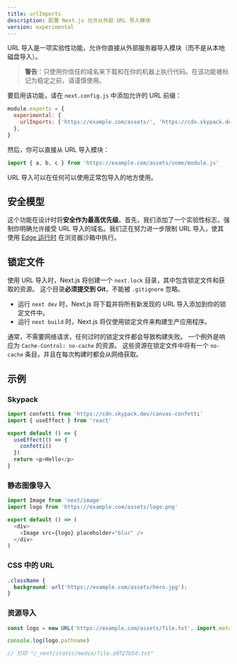 ```yaml
---
title: urlImports
description: 配置 Next.js 允许从外部 URL 导入模块
version: experimental
---
```


URL 导入是一项实验性功能，允许你直接从外部服务器导入模块（而不是从本地磁盘导入）。

> **警告**：只使用你信任的域名来下载和在你的机器上执行代码。在该功能被标记为稳定之前，请谨慎使用。

要启用该功能，请在 `next.config.js` 中添加允许的 URL 前缀：

```js
module.exports = {
  experimental: {
    urlImports: ['https://example.com/assets/', 'https://cdn.skypack.dev'],
  },
}
```

然后，你可以直接从 URL 导入模块：

```js
import { a, b, c } from 'https://example.com/assets/some/module.js'
```

URL 导入可以在任何可以使用正常包导入的地方使用。

## 安全模型

这个功能在设计时将**安全作为最高优先级**。首先，我们添加了一个实验性标志，强制你明确允许接受 URL 导入的域名。我们正在努力进一步限制 URL 导入，使其使用 [Edge 运行时](/docs/nextjs-cn/app/api-reference/edge) 在浏览器沙箱中执行。

## 锁定文件

使用 URL 导入时，Next.js 将创建一个 `next.lock` 目录，其中包含锁定文件和获取的资源。
这个目录**必须提交到 Git**，不能被 `.gitignore` 忽略。

- 运行 `next dev` 时，Next.js 将下载并将所有新发现的 URL 导入添加到你的锁定文件中。
- 运行 `next build` 时，Next.js 将仅使用锁定文件来构建生产应用程序。

通常，不需要网络请求，任何过时的锁定文件都会导致构建失败。
一个例外是响应为 `Cache-Control: no-cache` 的资源。
这些资源在锁定文件中将有一个 `no-cache` 条目，并且在每次构建时都会从网络获取。

## 示例

### Skypack

```js
import confetti from 'https://cdn.skypack.dev/canvas-confetti'
import { useEffect } from 'react'

export default () => {
  useEffect(() => {
    confetti()
  })
  return <p>Hello</p>
}
```

### 静态图像导入

```js
import Image from 'next/image'
import logo from 'https://example.com/assets/logo.png'

export default () => (
  <div>
    <Image src={logo} placeholder="blur" />
  </div>
)
```

### CSS 中的 URL

```css
.className {
  background: url('https://example.com/assets/hero.jpg');
}
```

### 资源导入

```js
const logo = new URL('https://example.com/assets/file.txt', import.meta.url)

console.log(logo.pathname)

// 打印 "/_next/static/media/file.a9727b5d.txt"
```
